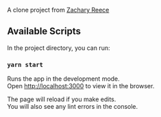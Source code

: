 A clone project from [Zachary Reece](https://www.udemy.com/course/implement-high-fidelity-designs-with-material-ui-and-reactjs/)

## Available Scripts

In the project directory, you can run:

### `yarn start`

Runs the app in the development mode.<br />
Open [http://localhost:3000](http://localhost:3000) to view it in the browser.

The page will reload if you make edits.<br />
You will also see any lint errors in the console.
